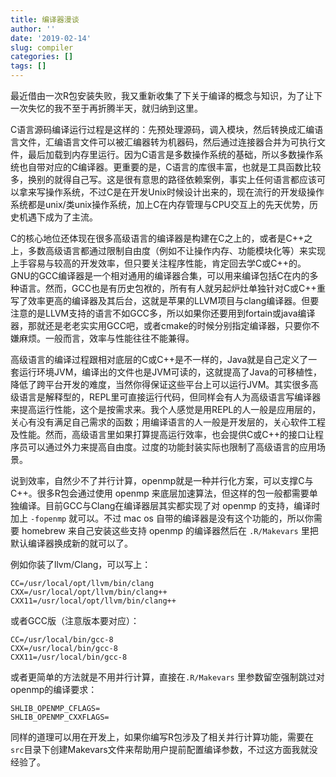 ```yaml
---
title: 编译器漫谈
author: ''
date: '2019-02-14'
slug: compiler
categories: []
tags: []
---
```


最近借由一次R包安装失败，我又重新收集了下关于编译的概念与知识，为了让下一次失忆的我不至于再折腾半天，就归纳到这里。

C语言源码编译运行过程是这样的：先预处理源码，调入模块，然后转换成汇编语言文件，汇编语言文件可以被汇编器转为机器码，然后通过连接器合并为可执行文件，最后加载到内存里运行。因为C语言是多数操作系统的基础，所以多数操作系统也自带对应的C编译器。更重要的是，C语言的库很丰富，也就是工具函数比较多，换别的就得自己写。这是很有意思的路径依赖案例，事实上任何语言都应该可以拿来写操作系统，不过C是在开发Unix时候设计出来的，现在流行的开发级操作系统都是unix/类unix操作系统，加上C在内存管理与CPU交互上的先天优势，历史机遇下成为了主流。

C的核心地位还体现在很多高级语言的编译器是构建在C之上的，或者是C++之上，多数高级语言都通过限制自由度（例如不让操作内存、功能模块化等）来实现上手容易与较高的开发效率，但只要关注程序性能，肯定回去学C或C++的。GNU的GCC编译器是一个相对通用的编译器合集，可以用来编译包括C在内的多种语言。然而，GCC也是有历史包袱的，所有有人就另起炉灶单独针对C或C++重写了效率更高的编译器及其后台，这就是苹果的LLVM项目与clang编译器。但要注意的是LLVM支持的语言不如GCC多，所以如果你还要用到fortain或java编译器，那就还是老老实实用GCC吧，或者cmake的时候分别指定编译器，只要你不嫌麻烦。一般而言，效率与性能往往不能兼得。

高级语言的编译过程跟相对底层的C或C++是不一样的，Java就是自己定义了一套运行环境JVM，编译出的文件也是JVM可读的，这就提高了Java的可移植性，降低了跨平台开发的难度，当然你得保证这些平台上可以运行JVM。其实很多高级语言是解释型的，REPL里可直接运行代码，但同样会有人为高级语言写编译器来提高运行性能，这个是按需求来。我个人感觉是用REPL的人一般是应用层的，关心有没有满足自己需求的函数；用编译语言的人一般是开发层的，关心软件工程及性能。然而，高级语言里如果打算提高运行效率，也会提供C或C++的接口让程序员可以通过外力来提高自由度。过度的功能封装实际也限制了高级语言的应用场景。

说到效率，自然少不了并行计算，openmp就是一种并行化方案，可以支撑C与C++。很多R包会通过使用 openmp 来底层加速算法，但这样的包一般都需要单独编译。目前GCC与Clang在编译器层其实都实现了对 openmp 的支持，编译时加上 `-fopenmp` 就可以。不过 mac os 自带的编译器是没有这个功能的，所以你需要 homebrew 来自己安装这些支持 openmp 的编译器然后在 `.R/Makevars` 里把默认编译器换成新的就可以了。

例如你装了llvm/Clang，可以写上：

~~~
CC=/usr/local/opt/llvm/bin/clang
CXX=/usr/local/opt/llvm/bin/clang++
CXX11=/usr/local/opt/llvm/bin/clang++
~~~

或者GCC版（注意版本要对应）：

~~~
CC=/usr/local/bin/gcc-8
CXX=/usr/local/bin/gcc-8
CXX11=/usr/local/bin/gcc-8
~~~

或者更简单的方法就是不用并行计算，直接在`.R/Makevars` 里参数留空强制跳过对openmp的编译要求：

~~~
SHLIB_OPENMP_CFLAGS=
SHLIB_OPENMP_CXXFLAGS=
~~~

同样的道理可以用在开发上，如果你编写R包涉及了相关并行计算功能，需要在`src`目录下创建Makevars文件来帮助用户提前配置编译参数，不过这方面我就没经验了。
